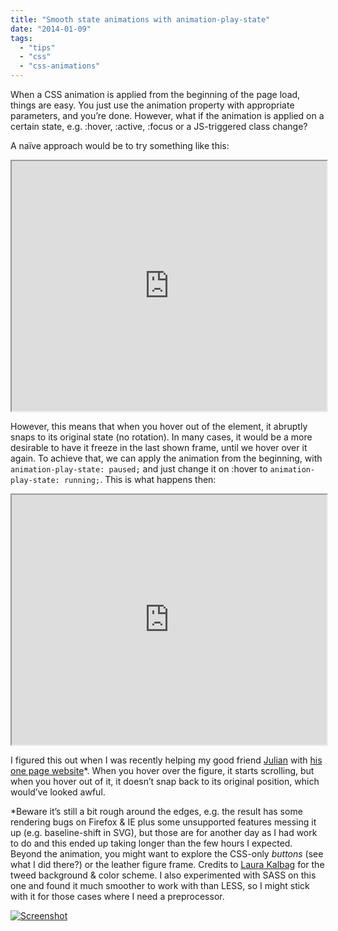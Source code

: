 ```yaml
---
title: "Smooth state animations with animation-play-state"
date: "2014-01-09"
tags:
  - "tips"
  - "css"
  - "css-animations"
---
```


When a CSS animation is applied from the beginning of the page load, things are easy. You just use the animation property with appropriate parameters, and you’re done. However, what if the animation is applied on a certain state, e.g. :hover, :active, :focus or a JS-triggered class change?

A naïve approach would be to try something like this:

<iframe src="https://dabblet.com/gist/8334474" width="100%" height="400"></iframe>

However, this means that when you hover out of the element, it abruptly snaps to its original state (no rotation). In many cases, it would be a more desirable to have it freeze in the last shown frame, until we hover over it again. To achieve that, we can apply the animation from the beginning, with `animation-play-state: paused;` and just change it on :hover to `animation-play-state: running;`. This is what happens then:

<iframe src="https://dabblet.com/gist/8333352" width="100%" height="400"></iframe>

I figured this out when I was recently helping my good friend [Julian](http://twitter.com/juliancheal) with [his one page website](http://juliancheal.co.uk)\*. When you hover over the figure, it starts scrolling, but when you hover out of it, it doesn’t snap back to its original position, which would’ve looked awful.

\*Beware it’s still a bit rough around the edges, e.g. the result has some rendering bugs on Firefox & IE plus some unsupported features messing it up (e.g. baseline-shift in SVG), but those are for another day as I had work to do and this ended up taking longer than the few hours I expected. Beyond the animation, you might want to explore the CSS-only _buttons_ (see what I did there?) or the leather figure frame. Credits to [Laura Kalbag](https://twitter.com/laurakalbag) for the tweed background & color scheme. I also experimented with SASS on this one and found it much smoother to work with than LESS, so I might stick with it for those cases where I need a preprocessor.

[![Screenshot](images/Screen-Shot-2014-01-09-at-14.45.40--1024x558.png)](http://juliancheal.co.uk)
